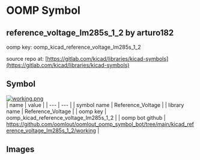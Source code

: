 # OOMP Symbol  
## reference_voltage_lm285s_1_2  by arturo182  
  
oomp key: oomp_kicad_reference_voltage_lm285s_1_2  
  
source repo at: [https://gitlab.com/kicad/libraries/kicad-symbols](https://gitlab.com/kicad/libraries/kicad-symbols)  
## Symbol  
  
[![working.png](working_600.png)](working.png)  
| name | value | 
| --- | --- | 
| symbol name | Reference_Voltage | 
| library name | Reference_Voltage | 
| oomp key | oomp_kicad_reference_voltage_lm285s_1_2 | 
| oomp bot github | https://github.com/oomlout/oomlout_oomp_symbol_bot/tree/main/kicad_reference_voltage_lm285s_1_2/working | 
## Images  
